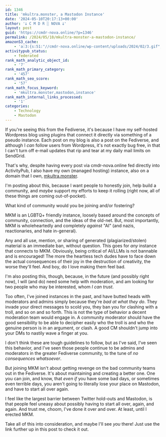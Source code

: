 ```yaml
---
id: 1346
title: 'mkultra.monster, a Mastodon Instance'
date: '2024-05-10T20:17:13+00:00'
author: '𐕣 C M D R ░ NOVA 𐕣'
layout: post
guid: 'https://cmdr-nova.online/?p=1346'
permalink: /2024/05/10/mkultra-monster-a-mastodon-instance/
amazonS3_cache:
    - 'a:3:{s:51:"//cmdr-nova.online/wp-content/uploads/2024/02/3.gif";a:1:{s:9:"timestamp";i:1715872888;}s:57:"//cmdr-nova.online/wp-content/uploads/2024/02/NoAi_01.png";a:1:{s:9:"timestamp";i:1721694142;}s:67:"//cmdr-nova.online/wp-content/uploads/2024/02/721ac29ea9cbae00.jpeg";a:1:{s:9:"timestamp";i:1715473242;}}'
activitypub_status:
    - federated
rank_math_analytic_object_id:
    - '7'
rank_math_primary_category:
    - '457'
rank_math_seo_score:
    - '57'
rank_math_focus_keyword:
    - 'mkultra.monster,mastodon,instance'
rank_math_internal_links_processed:
    - '1'
categories:
    - Technology
    - Mastodon
---
```


<!-- wp:paragraph -->
<p>If you're seeing this from the Fediverse, it's because I have my self-hosted Wordpress blog using plugins that connect it directly via something of a pseudo instance. Each post on my blog is also a post on the Fediverse, and although I <em>can</em> follow users from Wordpress, it's not exactly bug free, in that I can't turn off e-mail updates that rip and tear at my daily mail limits on SendGrid.</p>
<!-- /wp:paragraph -->

<!-- wp:paragraph -->
<p>That's why, despite having every post via cmdr-nova.online fed directly into ActivityPub, I also have my own (managed hosting) instance, also on a domain that I own, <a href="https://mkultra.monster/about" target="_blank" rel="noreferrer noopener">mkultra.monster</a>.</p>
<!-- /wp:paragraph -->

<!-- wp:paragraph -->
<p>I'm posting about this, because I want people to honestly join, help build a community, and <em>maybe</em> support my efforts to keep it rolling (right now, all of these things are coming out-of-pocket).</p>
<!-- /wp:paragraph -->

<!-- wp:paragraph -->
<p>What kind of community would you be joining and/or fostering?</p>
<!-- /wp:paragraph -->

<!-- wp:paragraph -->
<p>MKM is an LGBTQ+ friendly instance, loosely based around the concepts of community, connection, and the ideas of the old-net. But, most importantly, MKM is wholeheartedly and completely <em>against</em> "AI" (and nazis, reactionaries, and hate in-general).</p>
<!-- /wp:paragraph -->

<!-- wp:paragraph -->
<p>Any and all use, mention, or sharing of generated (plagiarized/stolen) material is an immediate ban, without question. This goes for <em>any</em> instance that connects to MKM. Obviously, being critical of AI/LLMs is not bannable and is encouraged! The more the heartless tech dudes have to face down the actual consequences of their joy in the destruction of creativity, the worse they'll feel. And boy, do I love making them feel bad.</p>
<!-- /wp:paragraph -->

<!-- wp:paragraph -->
<p>I'm also posting this, though, because, in the future (and possibly right now), I will (and do) need some help with moderation, and am looking for two people who may be interested, whom <em>I can trust</em>.</p>
<!-- /wp:paragraph -->

<!-- wp:paragraph -->
<p>Too often, I've joined instances in the past, and have butted heads with moderators and admins simply because they're <em>bad at what they do</em>. They invade your direct messages to scold you, they ban you for clashing with a troll, and so on and so forth. This is not the type of behavior a decent moderation team would engage in. A community moderator should have the good sensibility to be able to decipher easily who the troll is and who the genuine person is in an argument, or clash. A good CM shouldn't jump into your DMs to nastily wave a finger at you.</p>
<!-- /wp:paragraph -->

<!-- wp:paragraph -->
<p>I don't think these are tough guidelines to follow, but as I've said, I've seen this behavior, and I've seen those people continue to be admins and moderators in the greater Fediverse community, to the tune of <em>no consequences whatsoever</em>.</p>
<!-- /wp:paragraph -->

<!-- wp:paragraph -->
<p>But joining MKM isn't about getting revenge on the bad community teams out in the Fediverse. It's about maintaining and creating a better one. One you can join, and know, that <em>even if</em> you have some bad days, or sometimes even terrible days, you aren't going to literally lose your place on Mastodon, and have to start all over again.</p>
<!-- /wp:paragraph -->

<!-- wp:paragraph -->
<p>I feel like the largest barrier between Twitter hold-outs and Mastodon, is that people feel uneasy about possibly having to start all over, again, and again. And trust me, choom, I've done it over and over. At least, until I erected MKM.</p>
<!-- /wp:paragraph -->

<!-- wp:paragraph -->
<p>Take all of this into consideration, and maybe I'll see <em>you</em> there! Just use the link further up in this post to check it out.</p>
<!-- /wp:paragraph -->